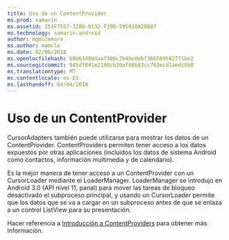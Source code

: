 ```yaml
---
title: Uso de un ContentProvider
ms.prod: xamarin
ms.assetid: 251F7557-328D-0132-F39D-595920A28B87
ms.technology: xamarin-android
author: mgmclemore
ms.author: mamcle
ms.date: 02/06/2018
ms.openlocfilehash: b9b6340d4aaf386c7b4be8ebf366589582771be2
ms.sourcegitcommit: 945df041e2180cb20af08b83cc703ecd1aedc6b0
ms.translationtype: MT
ms.contentlocale: es-ES
ms.lasthandoff: 04/04/2018
---
```

# <a name="using-a-contentprovider"></a>Uso de un ContentProvider

CursorAdapters también puede utilizarse para mostrar los datos de un ContentProvider.
ContentProviders permiten tener acceso a los datos expuestos por otras aplicaciones (incluidos los datos de sistema Android como contactos, información multimedia y de calendario).

Es la mejor manera de tener acceso a un ContentProvider con un CursorLoader mediante el LoaderManager. LoaderManager se introdujo en Android 3.0 (API nivel 11, panal) para mover las tareas de bloqueo desactivado el subproceso principal, y usando un CursorLoader permite que los datos que se va a cargar en un subproceso antes de que se enlaza a un control ListView para su presentación.

Hacer referencia a [Introducción a ContentProviders](~/android/platform/content-providers/index.md) para obtener más información.


